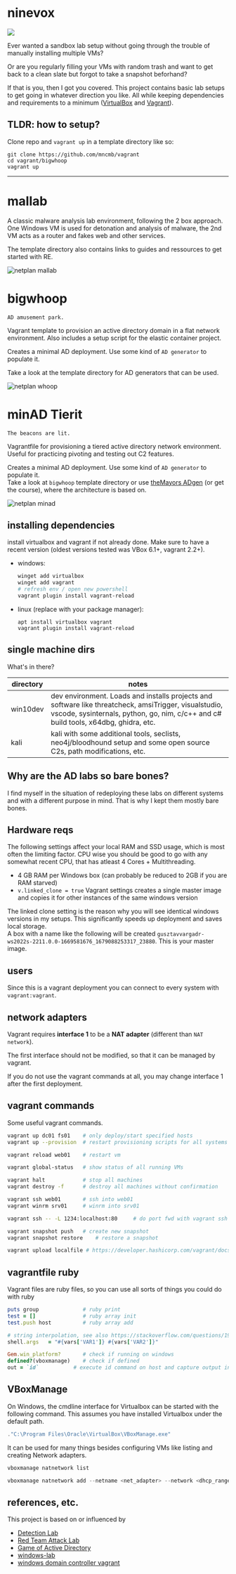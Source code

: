 # ninevox
![](pics/ninevox.jpg)

Ever wanted a sandbox lab setup without going through the trouble of manually installing multiple VMs? 

Or are you regularly filling your VMs with random trash and want to get back to a clean slate but forgot to take a snapshot beforhand?

If that is you, then I got you covered. This project contains basic lab setups to get going in whatever direction you like. 
All while keeping dependencies and requirements to a minimum ([VirtualBox](https://www.virtualbox.org/) and [Vagrant](https://developer.hashicorp.com/vagrant/downloads)).

## TLDR: how to setup?
Clone repo and `vagrant up` in a template directory like so:
```
git clone https://github.com/mncmb/vagrant
cd vagrant/bigwhoop
vagrant up
```

----


# mallab
A classic malware analysis lab environment, following the 2 box approach.   
One Windows VM is used for detonation and analysis of malware, the 2nd VM acts as a router and fakes web and other services. 

The template directory also contains links to guides and ressources to get started with RE.

![netplan mallab](pics/mallab.jpg)

# bigwhoop
`AD amusement park.`

Vagrant template to provision an active directory domain in a flat network environment. 
Also includes a setup script for the elastic container project.

Creates a minimal AD deployment. Use some kind of `AD generator` to populate it. 

Take a look at the template directory for AD generators that can be used.

![netplan whoop](pics/whoop.jpg)

# minAD Tierit
`The beacons are lit.` 

Vagrantfile for provisioning a tiered active directory network environment. Useful for practicing pivoting and testing out C2 features.   

Creates a minimal AD deployment. Use some kind of `AD generator` to populate it.   
Take a look at `bigwhoop` template directory or use [theMayors ADgen](https://github.com/dievus/ADGenerator) (or get the course), where the architecture is based on.

![netplan minad](pics/minad.jpg)

## installing dependencies
install virtualbox and vagrant if not already done. Make sure to have a recent version (oldest versions tested was VBox 6.1+, vagrant 2.2+).
- windows:
    ```powershell
    winget add virtualbox
    winget add vagrant
    # refresh env / open new powershell
    vagrant plugin install vagrant-reload
    ```
- linux (replace with your package manager):
    ```
    apt install virtualbox vagrant
    vagrant plugin install vagrant-reload
    ```

## single machine dirs
What's in there?

| directory | notes |
| ---|---|
| win10dev | dev environment. Loads and installs projects and software like threatcheck, amsiTrigger, visualstudio, vscode, sysinternals, python, go, nim, c/c++ and c# build tools, x64dbg, ghidra, etc.|
| kali | kali with some additional tools, seclists, neo4j/bloodhound setup and some open source C2s, path modifications, etc.|

## Why are the AD labs so bare bones?
I find myself in the situation of redeploying these labs on different systems and with a different purpose in mind. That is why I kept them mostly bare bones.

## Hardware reqs
The following settings affect your local RAM and SSD usage, which is most often the limiting factor. CPU wise you should be good to go with any somewhat recent CPU, that has atleast 4 Cores + Multithreading.

- 4 GB RAM per Windows box (can probably be reduced to 2GB if you are RAM starved)
- `v.linked_clone = true` Vagrant settings creates a single master image and copies it for other instances of the same windows version 

The linked clone setting is the reason why you will see identical windows versions in my setups. This significantly speeds up deployment and saves local storage.   
A box with a name like the following will be created `gusztavvargadr-ws2022s-2211.0.0-1669581676_1679088253317_23880`. This is your master image.

## users
Since this is a vagrant deployment you can connect to every system with `vagrant:vagrant`.   

## network adapters
Vagrant requires __interface 1__ to be a __NAT adapter__ (different than `NAT network`). 

The first interface should not be modified, so that it can be managed by vagrant.   

If you do not use the vagrant commands at all, you may change interface 1 after the first deployment.


## vagrant commands
Some useful vagrant commands.
```bash
vagrant up dc01 fs01    # only deploy/start specified hosts
vagrant up --provision  # restart provisioning scripts for all systems

vagrant reload web01    # restart vm 

vagrant global-status   # show status of all running VMs

vagrant halt            # stop all machines
vagrant destroy -f      # destroy all machines without confirmation

vagrant ssh web01       # ssh into web01
vagrant winrm srv01     # winrm into srv01

vagrant ssh -- -L 1234:localhost:80     # do port fwd with vagrant ssh 

vagrant snapshot push   # create new snapshot
vagrant snapshot restore    # restore a snapshot

vagrant upload localfile # https://developer.hashicorp.com/vagrant/docs/cli/upload
```

## vagrantfile ruby
Vagrant files are ruby files, so you can use all sorts of things you could do with ruby
```ruby
puts group              # ruby print 
test = []               # ruby array init
test.push host          # ruby array add

# string interpolation, see also https://stackoverflow.com/questions/19648088/pass-environment-variables-to-vagrant-shell-provisioner
shell.args   = "#{vars['VAR1']} #{vars['VAR2']}"  

Gem.win_platform?       # check if running on windows
defined?(vboxmanage)    # check if defined
out = `id`           # execute id command on host and capture output in out
```

## VBoxManage
On Windows, the cmdline interface for Virtualbox can be started with the following command. This assumes you have installed Virtualbox under the default path.
```powershell
."C:\Program Files\Oracle\VirtualBox\VBoxManage.exe"
```
It can be used for many things besides configuring VMs like listing and creating Network adapters.
```powershell
vboxmanage natnetwork list 

vboxmanage natnetwork add --netname <net_adapter> --network <dhcp_range> --enable --dhcp on
```

## references, etc.
This project is based on or influenced by
- [Detection Lab](https://github.com/clong/DetectionLab)
- [Red Team Attack Lab](https://github.com/Marshall-Hallenbeck/red_team_attack_lab)
- [Game of Active Directory](https://github.com/Orange-Cyberdefense/GOAD)
- [windows-lab](https://github.com/dbroeglin/windows-lab)
- [windows domain controller vagrant](https://github.com/rgl/windows-domain-controller-vagrant)
